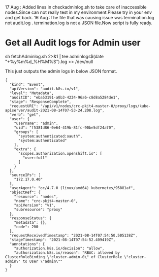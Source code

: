 17 Aug : Added lines in checkadminlog.sh to take care of inaccessible nodes.Since can not really test in my environment.Please try in your env and get back.
16 Aug :The file that was causing issue was termination.log not audit.log . termination.log is not a JSON file.Now script is fully ready.  

# Get all Audit logs for Admin user  
sh fetchAdminlog.sh 2>&1 | tee  adminlogs$(date "+%y%m%d_%H%M%S").log >> /dev/null  

This just outputs the admin logs in below JSON format.
```
{
  "kind": "Event",  
  "apiVersion": "audit.k8s.io/v1",
  "level": "Metadata",
  "auditID": "eba53191-a0b3-4234-96a6-c8d8a5284de1",
  "stage": "ResponseComplete",
  "requestURI": "/api/v1/nodes/crc-pkjt4-master-0/proxy/logs/kube-apiserver/audit-2021-08-14T07-53-24.208.log",
  "verb": "get",
  "user": {
    "username": "admin",
    "uid": "f5381d86-0e64-419b-81fc-90be5df24a70",
    "groups": [
      "system:authenticated:oauth",
      "system:authenticated"
    ],
    "extra": {
      "scopes.authorization.openshift.io": [
        "user:full"
      ]
    }
  },
  "sourceIPs": [
    "172.17.0.40"
  ],
  "userAgent": "oc/4.7.0 (linux/amd64) kubernetes/95881af",
  "objectRef": {
    "resource": "nodes",
    "name": "crc-pkjt4-master-0",
    "apiVersion": "v1",
    "subresource": "proxy"
  },
  "responseStatus": {
    "metadata": {},
    "code": 200
  },
  "requestReceivedTimestamp": "2021-08-14T07:54:50.505138Z",
  "stageTimestamp": "2021-08-14T07:54:52.409419Z",
  "annotations": {
    "authorization.k8s.io/decision": "allow",
    "authorization.k8s.io/reason": "RBAC: allowed by ClusterRoleBinding \"cluster-admin-0\" of ClusterRole \"cluster-admin\" to User \"admin\""
  }
}
```



